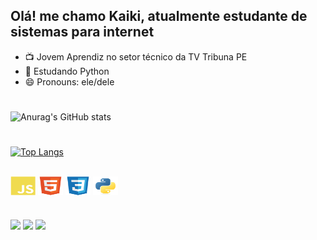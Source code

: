## Olá! me chamo Kaiki, atualmente estudante de sistemas para internet 

- 📺 Jovem Aprendiz no setor técnico da TV Tribuna PE
- 🌱 Estudando Python
- 😄 Pronouns: ele/dele
#
<div>

![Anurag's GitHub stats](https://github-readme-stats.vercel.app/api?username=kaikibarros&theme=holi&show_icons=true)
#
  [![Top Langs](https://github-readme-stats.vercel.app/api/top-langs/?username=kaikibarros&theme=holi)](https://github.com/anuraghazra/github-readme-stats)
</div>

<div style="display: inline_block"><br>
  <img align="center" alt="kaiki-Js" height="30" width="40" src="https://raw.githubusercontent.com/devicons/devicon/master/icons/javascript/javascript-plain.svg">
<!--   <img align="center" alt="Rafa-Ts" height="30" width="40" src="https://raw.githubusercontent.com/devicons/devicon/master/icons/typescript/typescript-plain.svg"> -->
<!--   <img align="center" alt="Rafa-React" height="30" width="40" src="https://raw.githubusercontent.com/devicons/devicon/master/icons/react/react-original.svg"> -->
  <img align="center" alt="kaiki-HTML" height="30" width="40" src="https://raw.githubusercontent.com/devicons/devicon/master/icons/html5/html5-original.svg">
  <img align="center" alt="kaiki-CSS" height="30" width="40" src="https://raw.githubusercontent.com/devicons/devicon/master/icons/css3/css3-original.svg">
  <img align="center" alt="kaiki-Python" height="30" width="40" src="https://raw.githubusercontent.com/devicons/devicon/master/icons/python/python-original.svg">
<!--   <img align="center" alt="kaiki-Csharp" height="30" width="40" src="https://raw.githubusercontent.com/devicons/devicon/master/icons/csharp/csharp-original.svg"> -->
</div>

#
<div> 
  <a href="https://instagram.com/kako_.8" target="_blank"><img src="https://img.shields.io/badge/-Instagram-%23E4405F?style=for-the-badge&logo=instagram&logoColor=white" target="_blank"></a>
  <a href = "mailto:kaikibarros2004@gmail.com"><img src="https://img.shields.io/badge/-Gmail-%23333?style=for-the-badge&logo=gmail&logoColor=white" target="_blank"></a>
  <a href="https://www.linkedin.com/in/kaiki-barros-706722260/" target="_blank"><img src="https://img.shields.io/badge/-LinkedIn-%230077B5?style=for-the-badge&logo=linkedin&logoColor=white" target="_blank"></a> 
  
</div>

